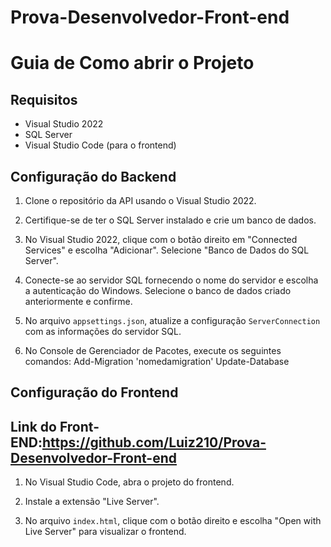 # Prova-Desenvolvedor-Front-end
# Guia de Como abrir o Projeto 

## Requisitos

- Visual Studio 2022
- SQL Server
- Visual Studio Code (para o frontend)

## Configuração do Backend

1. Clone o repositório da API usando o Visual Studio 2022.

2. Certifique-se de ter o SQL Server instalado e crie um banco de dados.

3. No Visual Studio 2022, clique com o botão direito em "Connected Services" e escolha "Adicionar". Selecione "Banco de Dados do SQL Server".

4. Conecte-se ao servidor SQL fornecendo o nome do servidor e escolha a autenticação do Windows. Selecione o banco de dados criado anteriormente e confirme.

5. No arquivo `appsettings.json`, atualize a configuração `ServerConnection` com as informações do servidor SQL.

6. No Console de Gerenciador de Pacotes, execute os seguintes comandos: Add-Migration 'nomedamigration'
Update-Database

## Configuração do Frontend

## Link do Front-END:https://github.com/Luiz210/Prova-Desenvolvedor-Front-end

1. No Visual Studio Code, abra o projeto do frontend.

2. Instale a extensão "Live Server".

3. No arquivo `index.html`, clique com o botão direito e escolha "Open with Live Server" para visualizar o frontend.

